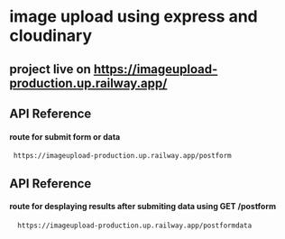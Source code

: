 
# image upload using express and cloudinary
## project live on https://imageupload-production.up.railway.app/ 


## API Reference

#### route for submit form or data

```http
 https://imageupload-production.up.railway.app/postform
```

## API Reference

#### route for desplaying results after submiting data using GET /postform

```http
  https://imageupload-production.up.railway.app/postformdata
```




